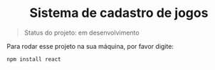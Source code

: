 <h1 align="center">Sistema de cadastro de jogos</h1>

> Status do projeto: em desenvolvimento

Para rodar esse projeto na sua máquina, por favor digite:

```
npm install react
```
